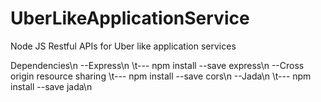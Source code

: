 # UberLikeApplicationService
Node JS Restful APIs for Uber like application services

Dependencies\n
--Express\n
\t--- npm install --save express\n
--Cross origin resource sharing
\t--- npm install --save cors\n
--Jada\n
\t--- npm install --save jada\n

